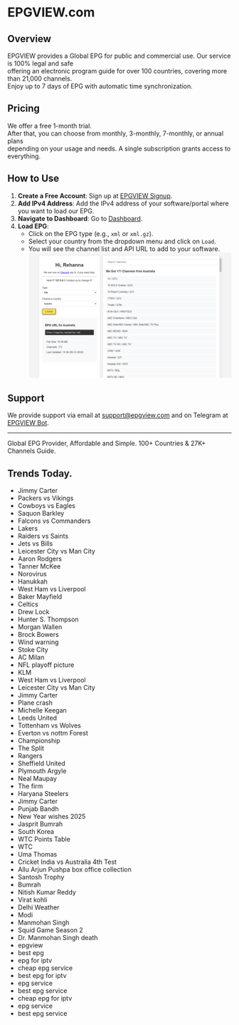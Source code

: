 # EPGVIEW.com



## Overview
EPGVIEW provides a Global EPG for public and commercial use. Our service is 100% legal and safe\
offering an electronic program guide for over 100 countries, covering more than 21,000 channels.\
Enjoy up to 7 days of EPG with automatic time synchronization.

## Pricing
We offer a free 1-month trial. \
After that, you can choose from monthly, 3-monthly, 7-monthly, or annual plans \
depending on your usage and needs. A single subscription grants access to everything.

## How to Use
1. **Create a Free Account**: Sign up at [EPGVIEW Signup](https://epgview.com/signup.php).
2. **Add IPv4 Address**: Add the IPv4 address of your software/portal where you want to load our EPG.
3. **Navigate to Dashboard**: Go to [Dashboard](https://epgview.com/dashboard.php).
4. **Load EPG**:
   - Click on the EPG type (e.g., `xml` or `xml.gz`).
   - Select your country from the dropdown menu and click on `Load`.
   - You will see the channel list and API URL to add to your software.
![EPGVIEW](img/dashboard.png)
## Support
We provide support via email at [support@epgview.com](mailto:support@epgview.com) and on Telegram at [EPGVIEW Bot](https://t.me/epgview_bot).

---

Global EPG Provider, Affordable and Simple. 100+ Countries & 27K+ Channels Guide.

## Trends Today.

- Jimmy Carter
- Packers vs Vikings
- Cowboys vs Eagles
- Saquon Barkley
- Falcons vs Commanders
- Lakers
- Raiders vs Saints
- Jets vs Bills
- Leicester City vs Man City
- Aaron Rodgers
- Tanner McKee
- Norovirus
- Hanukkah
- West Ham vs Liverpool
- Baker Mayfield
- Celtics
- Drew Lock
- Hunter S. Thompson
- Morgan Wallen
- Brock Bowers
- Wind warning
- Stoke City
- AC Milan
- NFL playoff picture
- KLM
- West Ham vs Liverpool
- Leicester City vs Man City
- Jimmy Carter
- Plane crash
- Michelle Keegan
- Leeds United
- Tottenham vs Wolves
- Everton vs nottm Forest
- Championship
- The Split
- Rangers
- Sheffield United
- Plymouth Argyle
- Neal Maupay
- The firm
- Haryana Steelers
- Jimmy Carter
- Punjab Bandh
- New Year wishes 2025
- Jasprit Bumrah
- South Korea
- WTC Points Table
- WTC
- Uma Thomas
- Cricket India vs Australia 4th Test
- Allu Arjun Pushpa box office collection
- Santosh Trophy
- Bumrah
- Nitish Kumar Reddy
- Virat kohli
- Delhi Weather
- Modi
- Manmohan Singh
- Squid Game Season 2
- Dr. Manmohan Singh death
- epgview
- best epg
- epg for iptv
- cheap epg service
- best epg for iptv
- epg service
- best epg service
- cheap epg for iptv
- epg service
- best epg service
